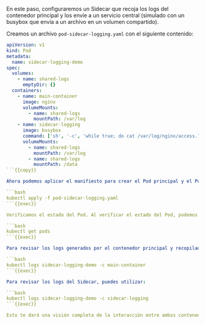 En este paso, configuraremos un Sidecar que recoja los logs del contenedor principal y los envíe a un servicio central (simulado con un busybox que envía a un archivo en un volumen compartido).

Creamos un archivo `pod-sidecar-logging.yaml` con el siguiente contenido:

```yaml
apiVersion: v1
kind: Pod
metadata:
  name: sidecar-logging-demo
spec:
  volumes:
    - name: shared-logs
      emptyDir: {}
  containers:
    - name: main-container
      image: nginx
      volumeMounts:
        - name: shared-logs
          mountPath: /var/log
    - name: sidecar-logging
      image: busybox
      command: ['sh', '-c', 'while true; do cat /var/log/nginx/access.log > /data/logs.txt; sleep 5; done']
      volumeMounts:
        - name: shared-logs
          mountPath: /var/log
        - name: shared-logs
          mountPath: /data
```{{copy}}

Ahora podemos aplicar el manifiesto para crear el Pod principal y el Pod Sidecar:

```bash
kubectl apply -f pod-sidecar-logging.yaml
```{{exec}}

Verificamos el estado del Pod. Al verificar el estado del Pod, podemos observar que tanto el sidecar como el contenedor principal se están ejecutando simultáneamente.

```bash
kubectl get pods
```{{exec}}

Para revisar los logs generados por el contenedor principal y recopilados por el Sidecar, ejecuta el siguiente comando:

```bash
kubectl logs sidecar-logging-demo -c main-container
```{{exec}}

Para revisar los logs del Sidecar, puedes utilizar:

```bash
kubectl logs sidecar-logging-demo -c sidecar-logging
```{{exec}}

Esto te dará una visión completa de la interacción entre ambos contenedores.
